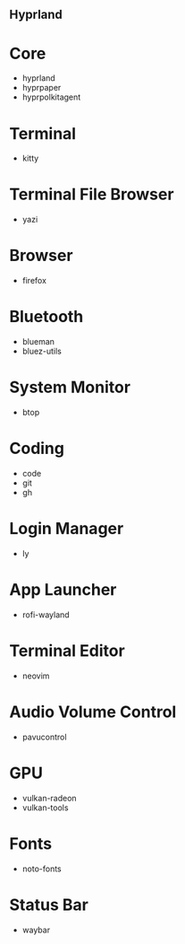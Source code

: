 ## Hyprland 

# Core
- hyprland
- hyprpaper
- hyprpolkitagent

# Terminal
- kitty

# Terminal File Browser
- yazi

# Browser
- firefox

# Bluetooth
- blueman
- bluez-utils

# System Monitor
- btop

# Coding
- code
- git
- gh

# Login Manager
- ly

# App Launcher
- rofi-wayland

# Terminal Editor
- neovim

# Audio Volume Control
- pavucontrol

# GPU
- vulkan-radeon
- vulkan-tools

# Fonts
- noto-fonts

# Status Bar
- waybar
